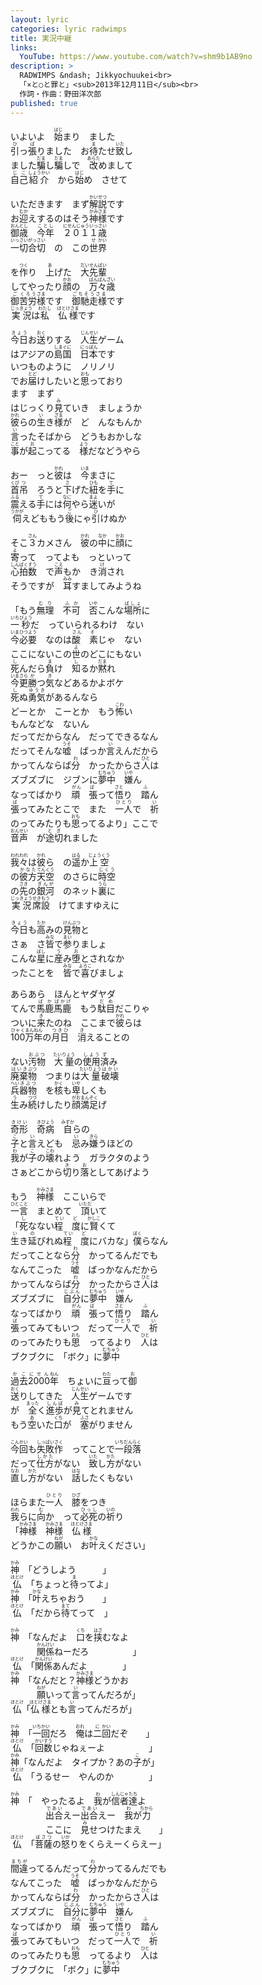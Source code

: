 ```yaml
---
layout: lyric
categories: lyric radwimps
title: 実況中継
links:
  YouTube: https://www.youtube.com/watch?v=shm9b1AB9no
description: >
  RADWIMPS &ndash; Jikkyochuukei<br>
  「×と○と罪と」<sub>2013年12月11日</sub><br>
  作詞・作曲：野田洋次郎
published: true
---
```


いよいよ　<ruby><rb>始</rb><rt>はじ</rt></ruby>まり　ました<br><ruby><rb>引</rb><rt>ひ</rt></ruby>っ<ruby><rb>張</rb><rt>ぱ</rt></ruby>りました　お<ruby><rb>待</rb><rt>ま</rt></ruby>たせ<ruby><rb>致</rb><rt>いた</rt></ruby>し<br>ました<ruby><rb>騙</rb><rt>だま</rt></ruby>し<ruby><rb>騙</rb><rt>だま</rt></ruby>しで　<ruby><rb>改</rb><rt>あらた</rt></ruby>めまして<br><ruby><rb>自己</rb><rt>じこ</rt></ruby><ruby><rb>紹介</rb><rt>しょうかい</rt></ruby>　から<ruby><rb>始</rb><rt>はじ</rt></ruby>め　させて<br>

いただきます　まず<ruby><rb>解説</rb><rt>かいせつ</rt></ruby>です<br>お<ruby><rb>迎</rb><rt>むか</rt></ruby>えするのはそう<ruby><rb>神様</rb><rt>かみさま</rt></ruby>です<br>
<ruby><rb>御歳</rb><rt>おんとし</rt></ruby>　<ruby><rb>今年</rb><rt>ことし</rt></ruby>　<ruby><rb>２０１１</rb><rt>にせんじゅういっ</rt><rb>歳</rb><rt>さい</rt></ruby><br><ruby><rb>一切合切</rb><rt>いっさいがっさい</rt></ruby>　の　この<ruby><rb>世界</rb><rt>&ensp;せ&ensp;かい</rt></ruby><br>

を<ruby><rb>作</rb><rt>つく</rt></ruby>り　<ruby><rb>上</rb><rt>あ</rt></ruby>げた　<ruby><rb>大</rb><rt>だい</rt></ruby><ruby><rb>先輩</rb><rt>せんぱい</rt></ruby><br>
してやったり<ruby><rb>顔</rb><rt>かお</rt></ruby>の　<ruby><rb>万々歳</rb><rt>ばんばんざい</rt></ruby><br><ruby><rb>御</rb><rt>ご</rt></ruby><ruby><rb>苦労</rb><rt>くろう</rt></ruby><ruby><rb>様</rb><rt>さま</rt></ruby>です　<ruby><rb>御馳走様</rb><rt>ごちそうさま</rt></ruby>です<br><ruby><rb>実況</rb><rt>じっきょう</rt></ruby>は<ruby><rb>私</rb><rt>わたし</rt></ruby>　<ruby><rb>仏様</rb><rt>ほとけさま</rt></ruby>です<br>

<ruby><rb>今日</rb><rt>きょう</rt></ruby>お<ruby><rb>送</rb><rt>おく</rt></ruby>りする　<ruby><rb>人生</rb><rt>じんせい</rt></ruby>ゲーム<br>はアジアの<ruby><rb>島国</rb><rt>しまぐに</rt></ruby>　<ruby><rb>日本</rb><rt>にっぽん</rt></ruby>です<br>
いつものように　ノリノリ<br>でお<ruby><rb>届</rb><rt>とど</rt></ruby>けしたいと<ruby><rb>思</rb><rt>おも</rt></ruby>っており<br>ます　まず<br>はじっくり<ruby><rb>見</rb><rt>み</rt></ruby>ていき　ましょうか<br><ruby><rb>彼</rb><rt>かれ</rt></ruby>らの<ruby><rb>生</rb><rt>い</rt></ruby>き<ruby><rb>様</rb><rt>ざま</rt></ruby>が　ど　んなもんか<br>
<ruby><rb>言</rb><rt>い</rt></ruby>ったそばから　どうもおかしな<br><ruby><rb>事</rb><rt>こと</rt></ruby>が<ruby><rb>起</rb><rt>お</rt></ruby>こってる　<ruby><rb>様</rb><rt>よう</rt></ruby>だなどうやら<br>

おー　っと<ruby><rb>彼</rb><rt>かれ</rt></ruby>は　<ruby><rb>今</rb><rt>いま</rt></ruby>まさに<br><ruby><rb>首</rb><rt>くび</rt></ruby><ruby><rb>吊</rb><rt>つ</rt></ruby>　ろうと<ruby><rb>下</rb><rt>さ</rt></ruby>げた<ruby><rb>紐</rb><rt>ひも</rt></ruby>を<ruby><rb>手</rb><rt>て</rt></ruby>に<br>
<ruby><rb>震</rb><rt>ふる</rt></ruby>える<ruby><rb>手</rb><rt>て</rt></ruby>には<ruby><rb>何</rb><rt>なに</rt></ruby>やら<ruby><rb>迷</rb><rt>まよ</rt></ruby>いが<br><ruby><rb>伺</rb><rt>うかが</rt></ruby>えどももう<ruby><rb>後</rb><rt>ご</rt></ruby>にゃ<ruby><rb>引</rb><rt>ひ</rt></ruby>けぬか<br>

そこ<ruby><rb>３</rb><rt>さん</rt></ruby>カメさん　<ruby><rb>彼</rb><rt>かれ</rt></ruby>の<ruby><rb>中</rb><rt>なか</rt></ruby>に<ruby><rb>顔</rb><rt>かお</rt></ruby>に<br><ruby><rb>寄</rb><rt>よ</rt></ruby>って　ってよも　っといって<br>
<ruby><rb>心拍</rb><rt>しんぱく</rt></ruby><ruby><rb>数</rb><rt>すう</rt></ruby>　で<ruby><rb>声</rb><rt>こえ</rt></ruby>もか　き<ruby><rb>消</rb><rt>け</rt></ruby>され<br>そうですが　<ruby><rb>耳</rb><rt>みみ</rt></ruby>すましてみようね<br>

「もう<ruby><rb>無理</rb><rt>むり</rt></ruby>　<ruby><rb>不可</rb><rt>ふか</rt></ruby>　<ruby><rb>否</rb><rt>いや</rt></ruby>こんな<ruby><rb>場所</rb><rt>ばしょ</rt></ruby>に<br><ruby><rb>一</rb><rt>いち</rt></ruby><ruby><rb>秒</rb><rt>びょう</rt></ruby>だ　っていられるわけ　ない<br>
<ruby><rb>今</rb><rt>いま</rt></ruby><ruby><rb>必要</rb><rt>ひつよう</rt></ruby>　なのは<ruby><rb>酸　素</rb><rt>さん　&ensp;そ&ensp;</rt></ruby>じゃ　ない<br>ここにないこの<ruby><rb>世</rb><rt>よ</rt></ruby>のどこにもない<br><ruby><rb>死</rb><rt>し</rt></ruby>んだら<ruby><rb>負</rb><rt>ま</rt></ruby>け　<ruby><rb>知</rb><rt>し</rt></ruby>るか<ruby><rb>黙</rb><rt>だま</rt></ruby>れ<br><ruby><rb>今更</rb><rt>いまさら</rt></ruby><ruby><rb>勝</rb><rt>か</rt></ruby>つ<ruby><rb>気</rb><rt>き</rt></ruby>などあるかよボケ<br>
<ruby><rb>死</rb><rt>し</rt></ruby>ぬ<ruby><rb>勇気</rb><rt>ゆうき</rt></ruby>があるんなら<br>どーとか　こーとか　もう<ruby><rb>怖</rb><rt>こわ</rt></ruby>い<br>もんなどな　ないん<br>だってだからなん　だってできるなん<br>だってそんな<ruby><rb>嘘</rb><rt>うそ</rt></ruby>　ばっか<ruby><rb>言</rb><rt>い</rt></ruby>えんだから<br>
かってんならば<ruby><rb>分</rb><rt>わ</rt></ruby>　かったからさ<ruby><rb>人</rb><rt>ひと</rt></ruby>は<br>ズブズブに　ジブンに<ruby><rb>夢中</rb><rt>むちゅう</rt></ruby>　<ruby><rb>嫌</rb><rt>いや</rt></ruby>ん<br>なってばかり　<ruby><rb>頑　張</rb><rt>がん　&ensp;ば&ensp;</rt></ruby>って<ruby><rb>悟</rb><rt>さと</rt></ruby>り　<ruby><rb>踏</rb><rt>ふ</rt></ruby>ん<br><ruby><rb>張</rb><rt>ば</rt></ruby>ってみたとこで　また　<ruby><rb>一人</rb><rt>ひとり</rt></ruby>で　<ruby><rb>祈</rb><rt>い</rt></ruby><br>のってみたりも<ruby><rb>思</rb><rt>おも</rt></ruby>ってるより」ここで<br><ruby><rb>音声</rb><rt>おんせい</rt></ruby>　が<ruby><rb>途切</rb><rt>とぎ</rt></ruby>れました<br>

<ruby><rb>我々</rb><rt>われわれ</rt></ruby>は<ruby><rb>彼</rb><rt>かれ</rt></ruby>ら　の<ruby><rb>遥</rb><rt>はる</rt></ruby>か<ruby><rb>上空</rb><rt>じょうくう</rt></ruby><br>の<ruby><rb>彼方</rb><rt>かなた</rt></ruby><ruby><rb>天空</rb><rt>てんくう</rt></ruby>　のさらに<ruby><rb>時空</rb><rt>じくう</rt></ruby><br>の<ruby><rb>先</rb><rt>さき</rt></ruby>の<ruby><rb>銀河</rb><rt>ぎんが</rt></ruby>　のネット<ruby><rb>裏</rb><rt>うら</rt></ruby>に<br><ruby><rb>実況</rb><rt>じっきょう</rt></ruby><ruby><rb>席</rb><rt>せき</rt></ruby><ruby><rb>設</rb><rt>もう</rt></ruby>　けてますゆえに<br>

<ruby><rb>今日</rb><rt>きょう</rt></ruby>も<ruby><rb>高</rb><rt>たか</rt></ruby>みの<ruby><rb>見物</rb><rt>けんぶつ</rt></ruby>と<br>さぁ　さ<ruby><rb>皆</rb><rt>みな</rt></ruby>で<ruby><rb>参</rb><rt>まい</rt></ruby>りましょ<br>
こんな<ruby><rb>星</rb><rt>ぼし</rt></ruby>に<ruby><rb>産</rb><rt>う</rt></ruby>み<ruby><rb>堕</rb><rt>お</rt></ruby>とされなか<br>ったことを　<ruby><rb>皆</rb><rt>みな</rt></ruby>で<ruby><rb>喜</rb><rt>よろこ</rt></ruby>びましょ<br>

あらあら　ほんとヤダヤダ<br>てんで<ruby><rb>馬鹿</rb><rt>ばか</rt></ruby><ruby><rb>馬鹿</rb><rt>ばかげ</rt></ruby>　もう<ruby><rb>駄目</rb><rt>だめ</rt></ruby>だこりゃ<br>
ついに<ruby><rb>来</rb><rt>き</rt></ruby>たのね　ここまで<ruby><rb>彼</rb><rt>かれ</rt></ruby>らは<br><ruby><rb>100</rb><rt>ひゃく</rt><rb>万</rb><rt>まん</rt><rb>年</rb><rt>ねん</rt></ruby>の<ruby><rb>月日</rb><rt>つきひ</rt></ruby>　<ruby><rb>消</rb><rt>き</rt></ruby>えることの<br>

ない<ruby><rb>汚物</rb><rt>おぶつ</rt></ruby>　<ruby><rb>大量</rb><rt>たいりょう</rt></ruby>の<ruby><rb>使用</rb><rt>しよう</rt></ruby><ruby><rb>済</rb><rt>ず</rt></ruby>み<br><ruby><rb>廃棄</rb><rt>はいき</rt></ruby><ruby><rb>物</rb><rt>ぶつ</rt></ruby>　つまりは<ruby><rb>大量</rb><rt>たいりょう</rt></ruby><ruby><rb>破壊</rb><rt>はかい</rt></ruby><br><ruby><rb>兵</rb><rt>へい</rt></ruby><ruby><rb>器物</rb><rt>きぶつ</rt></ruby>　を<ruby><rb>核</rb><rt>かく</rt></ruby>も<ruby><rb>卑</rb><rt>いや</rt></ruby>しくも<br><ruby><rb>生</rb><rt>う</rt></ruby>み<ruby><rb>続</rb><rt>つづ</rt></ruby>けしたり<ruby><rb>顔</rb><rt>がお</rt></ruby><ruby><rb>満足</rb><rt>まんぞく</rt></ruby>げ<br>

<ruby><rb>奇形</rb><rt>きけい</rt></ruby>　<ruby><rb>奇病</rb><rt>きびょう</rt></ruby>　<ruby><rb>自</rb><rt>みずか</rt></ruby>らの<br><ruby><rb>子</rb><rt>こ</rt></ruby>と<ruby><rb>言</rb><rt>い</rt></ruby>えども　<ruby><rb>忌</rb><rt>い</rt></ruby>み<ruby><rb>嫌</rb><rt>きら</rt></ruby>うほどの<br>
<ruby><rb>我</rb><rt>わ</rt></ruby>が<ruby><rb>子</rb><rt>こ</rt></ruby>の<ruby><rb>壊</rb><rt>こわ</rt></ruby>れよう　ガラクタのよう<br>さぁどこから<ruby><rb>切</rb><rt>き</rt></ruby>り<ruby><rb>落</rb><rt>お</rt></ruby>としてあげよう<br>

もう　<ruby><rb>神様</rb><rt>かみさま</rt></ruby>　ここいらで<br><ruby><rb>一言</rb><rt>ひとこと</rt></ruby>　まとめて　<ruby><rb>頂</rb><rt>いただ</rt></ruby>いて<br>
「<ruby><rb>死</rb><rt>し</rt></ruby>なない<ruby><rb>程　度</rb><rt>てい　&ensp;ど&ensp;</rt></ruby>に<ruby><rb>賢</rb><rt>かしこ</rt></ruby>くて<br><ruby><rb>生</rb><rt>い</rt></ruby>き<ruby><rb>延</rb><rt>の</rt></ruby>びれぬ<ruby><rb>程　度</rb><rt>てい　&ensp;ど&ensp;</rt></ruby>にバカな」<ruby><rb>僕</rb><rt>ぼく</rt></ruby>らなん<br>だってことなら<ruby><rb>分</rb><rt>わ</rt></ruby>　かってるんだでも<br>
なんてこった　<ruby><rb>嘘</rb><rt>うそ</rt></ruby>　ばっかなんだから<br>
かってんならば<ruby><rb>分</rb><rt>わ</rt></ruby>　かったからさ<ruby><rb>人</rb><rt>ひと</rt></ruby>は<br>ズブズブに　<ruby><rb>自分</rb><rt>じぶん</rt></ruby>に<ruby><rb>夢中</rb><rt>むちゅう</rt></ruby>　<ruby><rb>嫌</rb><rt>いや</rt></ruby>ん<br>なってばかり　<ruby><rb>頑　張</rb><rt>がん　&ensp;ば&ensp;</rt></ruby>って<ruby><rb>悟</rb><rt>さと</rt></ruby>り　<ruby><rb>踏</rb><rt>ふ</rt></ruby>ん<br>
<ruby><rb>張</rb><rt>ば</rt></ruby>ってみてもいつ　だって<ruby><rb>一人</rb><rt>ひとり</rt></ruby>で　<ruby><rb>祈</rb><rt>い</rt></ruby><br>のってみたりも<ruby><rb>思</rb><rt>おも</rt></ruby>　ってるより　<ruby><rb>人</rb><rt>ひと</rt></ruby>は<br>ブクブクに　「ボク」に<ruby><rb>夢中</rb><rt>むちゅう</rt></ruby><br>

<ruby><rb>過去</rb><rt>かこ</rt></ruby><ruby><rb>2000</rb><rt>にせん</rt><rb>年</rb><rt>ねん</rt></ruby>　ちょいに<ruby><rb>亘</rb><rt>わた</rt></ruby>って<ruby><rb>御</rb><rt>お</rt></ruby><br><ruby><rb>送</rb><rt>おく</rt></ruby>りしてきた　<ruby><rb>人生</rb><rt>じんせい</rt></ruby>ゲームです<br>が　<ruby><rb>全</rb><rt>まった</rt></ruby>く<ruby><rb>進歩</rb><rt>しんぽ</rt></ruby>が<ruby><rb>見</rb><rt>み</rt></ruby>てとれません<br>もう<ruby><rb>空</rb><rt>あ</rt></ruby>いた<ruby><rb>口</rb><rt>くち</rt></ruby>が　<ruby><rb>塞</rb><rt>ふさ</rt></ruby>がりません<br>

<ruby><rb>今回</rb><rt>こんかい</rt></ruby>も<ruby><rb>失敗</rb><rt>しっぱい</rt></ruby><ruby><rb>作</rb><rt>さく</rt></ruby>　ってことで<ruby><rb>一段落</rb><rt>いちだんらく</rt></ruby><br>
だって<ruby><rb>仕方</rb><rt>しかた</rt></ruby>がない　<ruby><rb>致</rb><rt>いた</rt></ruby>し<ruby><rb>方</rb><rt>かた</rt></ruby>がない<br><ruby><rb>直</rb><rt>なお</rt></ruby>し<ruby><rb>方</rb><rt>かた</rt></ruby>がない　<ruby><rb>話</rb><rt>はな</rt></ruby>したくもない<br>

ほらまた<ruby><rb>一人</rb><rt>ひとり</rt></ruby>　<ruby><rb>膝</rb><rt>ひざ</rt></ruby>をつき<br><ruby><rb>我</rb><rt>われ</rt></ruby>らに<ruby><rb>向</rb><rt>む</rt></ruby>か　って<ruby><rb>必死</rb><rt>ひっし</rt></ruby>の<ruby><rb>祈</rb><rt>いの</rt></ruby>り<br>
「<ruby><rb>神様</rb><rt>かみさま</rt></ruby>　<ruby><rb>神様</rb><rt>かみさま</rt></ruby>　<ruby><rb>仏様</rb><rt>ほとけさま</rt></ruby><br>どうかこの<ruby><rb>願</rb><rt>ねが</rt></ruby>い　お<ruby><rb>叶</rb><rt>かな</rt></ruby>えください」<br>

<ruby><rb>神</rb><rt>かみ</rt></ruby>　「どうしよう　　　」<br>
<ruby><rb>仏</rb><rt>ほとけ</rt></ruby>　「ちょっと<ruby><rb>待</rb><rt>ま</rt></ruby>ってよ」<br>
<ruby><rb>神</rb><rt>かみ</rt></ruby>　「<ruby><rb>叶</rb><rt>かな</rt></ruby>えちゃおう　　」<br>
<ruby><rb>仏</rb><rt>ほとけ</rt></ruby>　「だから<ruby><rb>待</rb><rt>まて</rt></ruby>てって　」<br>

<ruby><rb>神</rb><rt>かみ</rt></ruby>　「なんだよ　<ruby><rb>口</rb><rt>くち</rt></ruby>を<ruby><rb>挟</rb><rt>はさ</rt></ruby>むなよ<br>　　　<ruby><rb>関係</rb><rt>かんけい</rt></ruby>ねーだろ　　　　　」<br>
<ruby><rb>仏</rb><rt>ほとけ</rt></ruby>　「<ruby><rb>関係</rb><rt>かんけい</rt></ruby>あんだよ　　　　」<br>
<ruby><rb>神</rb><rt>かみ</rt></ruby>　「なんだと？<ruby><rb>神様</rb><rt>かみさま</rt></ruby>どうかお<br>　　　<ruby><rb>願</rb><rt>ねが</rt></ruby>いって<ruby><rb>言</rb><rt>い</rt></ruby>ってんだろが」<br>
<ruby><rb>仏</rb><rt>ほとけ</rt></ruby>「<ruby><rb>仏様</rb><rt>ほとけさま</rt></ruby>とも<ruby><rb>言</rb><rt>い</rt></ruby>ってんだろが」<br>

<ruby><rb>神</rb><rt>かみ</rt></ruby>　「<ruby><rb>一</rb><rt>いち</rt></ruby><ruby><rb>回</rb><rt>かい</rt></ruby>だろ　<ruby><rb>俺</rb><rt>おれ</rt></ruby>は<ruby><rb>二</rb><rt>に</rt></ruby><ruby><rb>回</rb><rt>かい</rt></ruby>だぞ　　」<br>
<ruby><rb>仏</rb><rt>ほとけ</rt></ruby>　「<ruby><rb>回数</rb><rt>かいすう</rt></ruby>じゃねぇーよ　　　　　」<br>
<ruby><rb>神</rb><rt>かみ</rt></ruby>「なんだよ　タイプか？あの<ruby><rb>子</rb><rt>こ</rt></ruby>が」<br><ruby><rb>仏</rb><rt>ほとけ</rt></ruby>　「うるせー　やんのか　　　　」<br>

<ruby><rb>神</rb><rt>かみ</rt></ruby>　「　やったるよ　<ruby><rb>我</rb><rt>わ</rt></ruby>が<ruby><rb>信者</rb><rt>しんじゃ</rt></ruby><ruby><rb>達</rb><rt>たち</rt></ruby>よ　　<br>　　　　<ruby><rb>出合</rb><rt>であい</rt></ruby>えー<ruby><rb>出合</rb><rt>であい</rt></ruby>えー　<ruby><rb>我</rb><rt>わ</rt></ruby>が<ruby><rb>力</rb><rt>ちから</rt></ruby>　　<br>　　　　ここに　<ruby><rb>見</rb><rt>み</rt></ruby>せつけたまえ　　」<br>
<ruby><rb>仏</rb><rt>ほとけ</rt></ruby>　「<ruby><rb>菩薩</rb><rt>ぼさつ</rt></ruby>の<ruby><rb>怒</rb><rt>いか</rt></ruby>りをくらえーくらえー」<br>

<ruby><rb>間違</rb><rt>まちが</rt></ruby>ってるんだって<ruby><rb>分</rb><rt>わ</rt></ruby>かってるんだでも<br>
なんてこった　<ruby><rb>嘘</rb><rt>うそ</rt></ruby>　ばっかなんだから<br>
かってんならば<ruby><rb>分</rb><rt>わ</rt></ruby>　かったからさ<ruby><rb>人</rb><rt>ひと</rt></ruby>は<br>ズブズブに　<ruby><rb>自分</rb><rt>じぶん</rt></ruby>に<ruby><rb>夢中</rb><rt>むちゅう</rt></ruby>　<ruby><rb>嫌</rb><rt>いや</rt></ruby>ん<br>なってばかり　<ruby><rb>頑　張</rb><rt>がん　&ensp;ば&ensp;</rt></ruby>って<ruby><rb>悟</rb><rt>さと</rt></ruby>り　<ruby><rb>踏</rb><rt>ふ</rt></ruby>ん<br>
<ruby><rb>張</rb><rt>ば</rt></ruby>ってみてもいつ　だって<ruby><rb>一人</rb><rt>ひとり</rt></ruby>で　<ruby><rb>祈</rb><rt>い</rt></ruby><br>のってみたりも<ruby><rb>思</rb><rt>おも</rt></ruby>　ってるより　<ruby><rb>人</rb><rt>ひと</rt></ruby>は<br>ブクブクに　「ボク」に<ruby><rb>夢中</rb><rt>むちゅう</rt></ruby><br>